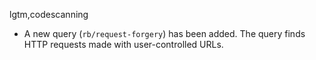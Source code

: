 lgtm,codescanning
* A new query (`rb/request-forgery`) has been added. The query finds HTTP requests made with user-controlled URLs.
